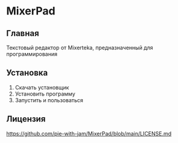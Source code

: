 # MixerPad

## Главная

Текстовый редактор от Mixerteka, предназначенный для программирования

## Установка

1) Скачать установщик
2) Установить программу
3) Запустить и пользоваться

## Лицензия

https://github.com/pie-with-jam/MixerPad/blob/main/LICENSE.md

